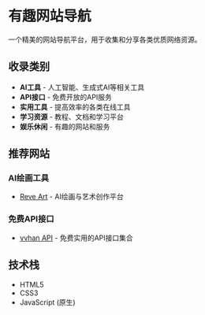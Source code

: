 # 有趣网站导航

一个精美的网站导航平台，用于收集和分享各类优质网络资源。

## 收录类别

- **AI工具** - 人工智能、生成式AI等相关工具
- **API接口** - 免费开放的API服务
- **实用工具** - 提高效率的各类在线工具
- **学习资源** - 教程、文档和学习平台
- **娱乐休闲** - 有趣的网站和服务

## 推荐网站

### AI绘画工具
- [Reve Art](https://reve.art) - AI绘画与艺术创作平台

### 免费API接口
- [vvhan API](https://api.vvhan.com/) - 免费实用的API接口集合



## 技术栈

- HTML5
- CSS3
- JavaScript (原生)
